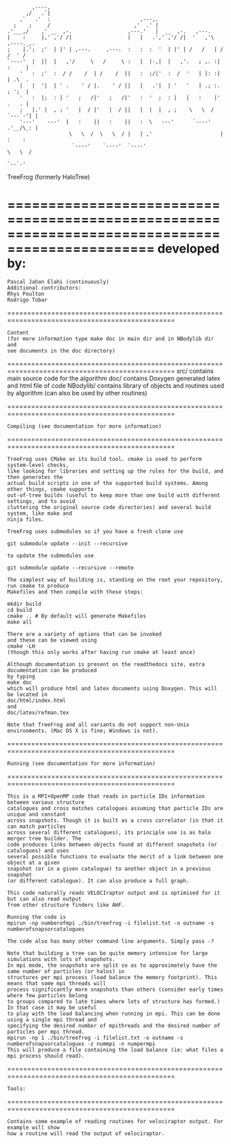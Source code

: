 ```
        ,----,                                                                  
      ,/   .`|                                                                  
    ,`   .'  :                             ,---,.                               
  ;    ;     /                           ,'  .' |                               
.'___,/    ,' __  ,-.                  ,---.'   |  __  ,-.   ,---.              
|    :     |,' ,'/ /|                  |   |   .',' ,'/ /|  '   ,'\   ,----._,. 
;    |.';  ;'  | |' | ,---.     ,---.  :   :  :  '  | |' | /   /   | /   /  ' / 
`----'  |  ||  |   ,'/     \   /     \ :   |  |-,|  |   ,'.   ; ,. :|   :     | 
    '   :  ;'  :  / /    /  | /    /  ||   :  ;/|'  :  /  '   | |: :|   | .\  . 
    |   |  '|  | ' .    ' / |.    ' / ||   |   .'|  | '   '   | .; :.   ; ';  | 
    '   :  |;  : | '   ;   /|'   ;   /|'   :  '  ;  : |   |   :    |'   .   . | 
    ;   |.' |  , ; '   |  / |'   |  / ||   |  |  |  , ;    \   \  /  `---`-'| | 
    '---'    ---'  |   :    ||   :    ||   :  \   ---'      `----'   .'__/\_: | 
                    \   \  /  \   \  / |   | ,'                      |   :    : 
                     `----'    `----'  `----'                         \   \  /  
                                                                       `--`-'   
```
 
TreeFrog (formerly HaloTree)

================================================================================================
    developed by:
================================================================================================

    Pascal Jahan Elahi (continuously)
    Additional contributors:
    Rhys Poulton
    Rodrigo Tobar

================================================================================================

    Content
    (for more information type make doc in main dir and in NBodylib dir and
    see documents in the doc directory)

================================================================================================
    src/        contains main source code for the algorithm
    doc/        contains Doxygen generated latex and html file of code
    NBodylib/   contains library of objects and routines used by algorithm (can also be used by
                other routines)

================================================================================================

    Compiling (see documentation for more information)

================================================================================================

    TreeFrog uses CMake as its build tool. cmake is used to perform system-level checks,
    like looking for libraries and setting up the rules for the build, and then generates the
    actual build scripts in one of the supported build systems. Among other things, cmake supports
    out-of-tree builds (useful to keep more than one build with different settings, and to avoid
    cluttering the original source code directories) and several build system, like make and
    ninja files.

    TreeFrog uses submodules so if you have a fresh clone use 

    git submodule update --init --recursive

    to update the submodules use 

    git submodule update --recursive --remote

    The simplest way of building is, standing on the root your repository, run cmake to produce
    Makefiles and then compile with these steps:

    mkdir build
    cd build
    cmake .. # By default will generate Makefiles
    make all

    There are a variety of options that can be invoked
    and these can be viewed using
    cmake -LH
    (though this only works after having run cmake at least once)

    Although documentation is present on the readthedocs site, extra documentation can be produced
    by typing
    make doc
    which will produce html and latex documents using Doxygen. This will be located in
    doc/html/index.html
    and
    doc/latex/refman.tex

    Note that TreeFrog and all variants do not support non-Unix environments. (Mac OS X is fine; Windows is not).

================================================================================================

    Running (see documentation for more information)

================================================================================================

    This is a MPI+OpenMP code that reads in particle IDs information between various structure
    catalogues and cross matches catalogues assuming that particle IDs are unique and constant
    across snapshots. Though it is built as a cross correlator (in that it can match particles
    across several different catalogues), its principle use is as halo merger tree builder. The
    code produces links between objects found at different snapshots (or catalogues) and uses
    several possible functions to evaluate the merit of a link between one object at a given
    snapshot (or in a given catalogue) to another object in a previous snapshot
    (or different catalogue). It can also produce a full graph.

    This code naturally reads VELOCIraptor output and is optimised for it but can also read output
    from other structure finders like AHF.

    Running the code is
    mpirun -np numberofmpi ./bin/treefrog -i filelist.txt -o outname -s numberofsnapsorcatalogues

    The code also has many other command line arguments. Simply pass -?

    Note that building a tree can be quite memory intensive for large simulations with lots of snapshots.
    In mpi mode, the snapshots are split so as to approximately have the same number of particles (or halos) in
    structures per mpi process (load balance the memory footprint). This means that some mpi threads will
    process significantly more snapshots than others (consider early times where few particles belong
    to groups compared to late times where lots of structure has formed.) In that case it may be useful
    to play with the load balancing when running in mpi. This can be done using a single mpi thread and
    specifying the desired number of mpithreads and the desired number of particles per mpi thread.
    mpirun -np 1 ./bin/treefrog -i filelist.txt -o outname -s numberofsnapsorcatalogues -z nummpi -n numpermpi
    This will produce a file containing the load balance (ie: what files a mpi process should read).

================================================================================================

    Tools:

================================================================================================

    Contains some example of reading routines for velociraptor output. For example will show
    how a routine will read the output of velociraptor.
